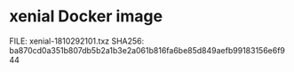 # xenial Docker image

FILE: xenial-1810292101.txz
SHA256: ba870cd0a351b807db5b2a1b3e2a061b816fa6be85d849aefb99183156e6f944
